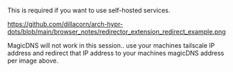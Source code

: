 This is required if you want to use self-hosted services.

https://github.com/dillacorn/arch-hypr-dots/blob/main/browser_notes/redirector_extension_redirect_example.png

MagicDNS will not work in this session.. use your machines tailscale IP address and redirect that IP address to your machines magicDNS address per image above.